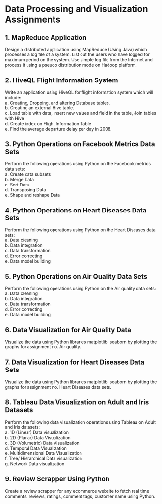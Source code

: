 # Data Processing and Visualization Assignments

## 1. MapReduce Application

Design a distributed application using MapReduce (Using Java) which processes a log file of a system. List out the users who have logged for maximum period on the system. Use simple log file from the Internet and process it using a pseudo distribution mode on Hadoop platform.

## 2. HiveQL Flight Information System

Write an application using HiveQL for flight information system which will include:  
a. Creating, Dropping, and altering Database tables.  
b. Creating an external Hive table.  
c. Load table with data, insert new values and field in the table, Join tables with Hive  
d. Create index on Flight Information Table  
e. Find the average departure delay per day in 2008.

## 3. Python Operations on Facebook Metrics Data Sets

Perform the following operations using Python on the Facebook metrics data sets:  
a. Create data subsets  
b. Merge Data  
c. Sort Data  
d. Transposing Data  
e. Shape and reshape Data

## 4. Python Operations on Heart Diseases Data Sets

Perform the following operations using Python on the Heart Diseases data sets:  
a. Data cleaning  
b. Data integration  
c. Data transformation  
d. Error correcting  
e. Data model building

## 5. Python Operations on Air Quality Data Sets

Perform the following operations using Python on the Air quality data sets:  
a. Data cleaning  
b. Data integration  
c. Data transformation  
d. Error correcting  
e. Data model building

## 6. Data Visualization for Air Quality Data

Visualize the data using Python libraries matplotlib, seaborn by plotting the graphs for assignment no. Air quality.

## 7. Data Visualization for Heart Diseases Data Sets

Visualize the data using Python libraries matplotlib, seaborn by plotting the graphs for assignment no. Heart Diseases data sets.

## 8. Tableau Data Visualization on Adult and Iris Datasets

Perform the following data visualization operations using Tableau on Adult and Iris datasets:  
a. 1D (Linear) Data visualization  
b. 2D (Planar) Data Visualization  
c. 3D (Volumetric) Data Visualization  
d. Temporal Data Visualization  
e. Multidimensional Data Visualization  
f. Tree/ Hierarchical Data visualization  
g. Network Data visualization

## 9. Review Scrapper Using Python

Create a review scrapper for any ecommerce website to fetch real time comments, reviews, ratings, comment tags, customer name using Python.
